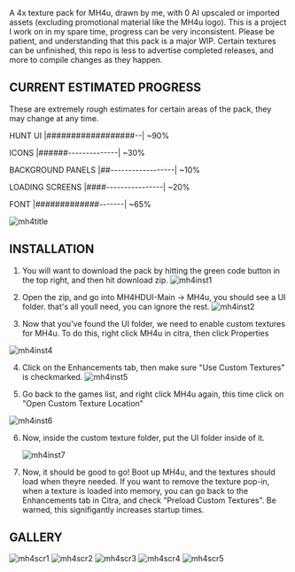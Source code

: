 A 4x texture pack for MH4u, drawn by me, with 0 AI upscaled or imported assets (excluding promotional material like the MH4u logo).
This is a project I work on in my spare time, progress can be very inconsistent. Please be patient, and understanding that this pack is a major WIP. Certain textures can be unfinished, this repo is less to advertise completed releases, and more to compile changes as they happen.

CURRENT ESTIMATED PROGRESS
-----------------------------------------------------------------------------------------------------------

These are extremely rough estimates for certain areas of the pack, they may change at any time.

HUNT UI           |##################--| ~90%

ICONS             |######--------------| ~30%

BACKGROUND PANELS |##------------------| ~10%

LOADING SCREENS   |####----------------| ~20%

FONT              |#############-------| ~65%

![mh4title](https://github.com/xl3lackout/MH4HDUI/assets/45904365/b1ada715-da43-4345-b1d1-62b34b2c8474)


INSTALLATION
-----------------------------------------------------------------------------------------------------------

1) You will want to download the pack by hitting the green code button in the top right, and then hit download zip.
   ![mh4inst1](https://github.com/xl3lackout/MH4HDUI/assets/45904365/339754b0-d60a-41c1-85c8-c4f68fc79c92)

2) Open the zip, and go into MH4HDUI-Main -> MH4u, you should see a UI folder. that's all youll need, you can ignore the rest.
   ![mh4inst2](https://github.com/xl3lackout/MH4HDUI/assets/45904365/1d9aa6e2-c35c-495a-a91c-4107838230cb)

3) Now that you've found the UI folder, we need to enable custom textures for MH4u. To do this, right click MH4u in citra, then click Properties
   
  ![mh4inst4](https://github.com/xl3lackout/MH4HDUI/assets/45904365/228882ea-3970-472c-b40c-bf48cdf3e760)

4) Click on the Enhancements tab, then make sure "Use Custom Textures" is checkmarked.
   ![mh4inst5](https://github.com/xl3lackout/MH4HDUI/assets/45904365/08c78c3a-19ec-4874-9186-df91d074fcb6)

5) Go back to the games list, and right click MH4u again, this time click on "Open Custom Texture Location"
   
![mh4inst6](https://github.com/xl3lackout/MH4HDUI/assets/45904365/1b1d7441-96ea-4db1-b511-e583b59bacc4)

6) Now, inside the custom texture folder, put the UI folder inside of it.

   ![mh4inst7](https://github.com/xl3lackout/MH4HDUI/assets/45904365/72f4fd4e-27dc-4fb7-98d1-3045997be95b)

7) Now, it should be good to go! Boot up MH4u, and the textures should load when theyre needed. If you want to remove the texture pop-in, when a texture is loaded into memory, you can go back to the Enhancements tab in Citra, and check "Preload Custom Textures". Be warned, this signifigantly increases startup times.




GALLERY
------------------------------------------------------------------------------------------

![mh4scr1](https://github.com/xl3lackout/MH4HDUI/assets/45904365/fa34c985-0e85-4aa9-abe0-2404cd2f1710)
![mh4scr2](https://github.com/xl3lackout/MH4HDUI/assets/45904365/7451d25a-1ae2-437e-b551-a971ae48e9ec)
![mh4scr3](https://github.com/xl3lackout/MH4HDUI/assets/45904365/8d6c87da-7a3d-44fb-b1fb-e623cb95d192)
![mh4scr4](https://github.com/xl3lackout/MH4HDUI/assets/45904365/c7991c17-b0da-42fe-9f89-6971c211ed0d)
![mh4scr5](https://github.com/xl3lackout/MH4HDUI/assets/45904365/2a24e19c-27a9-44ef-a8e8-14344506ffff)

